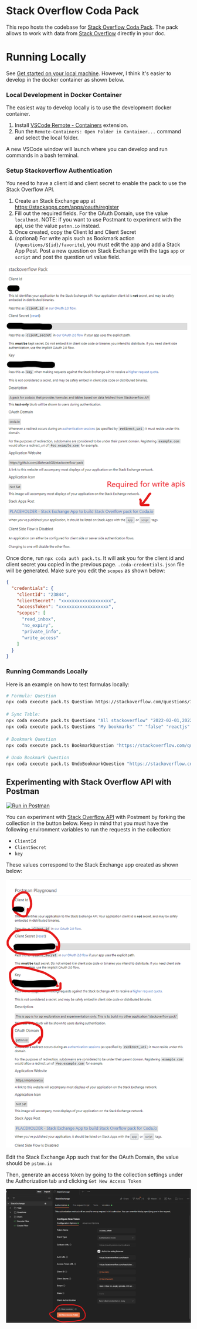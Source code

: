 # Stack Overflow Coda Pack

This repo hosts the codebase for [Stack Overflow Coda Pack](https://coda.io/packs/stack-overflow-12829). The pack allows to work with data from [Stack Overflow](https://stackoverflow.com/) directly in your doc.

# Running Locally

See [Get started on your local machine](https://coda.io/packs/build/latest/tutorials/get-started/cli/). However, I think it's easier to develop in the docker container as shown below.

### Local Development in Docker Container

The easiest way to develop locally is to use the development docker container.

1. Install [VSCode Remote - Containers](https://marketplace.visualstudio.com/items?itemName=ms-vscode-remote.remote-containers) extension.
2. Run the `Remote-Containers: Open Folder in Container...` command and select the local folder.

A new VSCode window will launch where you can develop and run commands in a bash terminal.

### Setup Stackoverflow Authentication

You need to have a client id and client secret to enable the pack to use the Stack Overflow API.

1. Create an Stack Exchange app at https://stackapps.com/apps/oauth/register
2. Fill out the required fields. For the OAuth Domain, use the value `localhost`. NOTE: if you want to use Postmant to experiment with the api, use the value `pstmn.io` instead.
3. Once created, copy the Client Id and Client Secret
4. (optional) For write apis such as Bookmark action (`/questions/${id}/favorite`), you must edit the app and add a Stack App Post. Post a new question on Stack Exchange with the tags `app` or `script` and post the question url value field.

![](/assets/stack-exchange-settings-screenshot.png)

Once done, run `npx coda auth pack.ts`. It will ask you for the client id and client secret you copied in the previous page. `.coda-credentials.json` file will be generated. Make sure you edit the `scopes` as shown below:

```json
{
  "credentials": {
    "clientId": "23844",
    "clientSecret": "xxxxxxxxxxxxxxxxxxx",
    "accessToken": "xxxxxxxxxxxxxxxxxxx",
    "scopes": [
      "read_inbox",
      "no_expiry",
      "private_info",
      "write_access"
    ]
  }
}
```

### Running Commands Locally

Here is an example on how to test formulas locally:

```bash
# Formula: Question
npx coda execute pack.ts Question https://stackoverflow.com/questions/72913818/how-to-access-my-sprite-properties-from-outside-a-function-in-phaser3-and-matter

# Sync Table:
npx coda execute pack.ts Questions "All stackoverflow" "2022-02-01,2022-05-01" "false" "reactjs,nextjs,vercel"
npx coda execute pack.ts Questions "My bookmarks" "" "false" "reactjs"

# Bookmark Question
npx coda execute pack.ts BookmarkQuestion "https://stackoverflow.com/questions/72931914/error-usehref-may-be-used-only-in-the-context-of-a-router-component-in-reg"

# Undo Bookmark Question
npx coda execute pack.ts UndoBookmarkQuestion "https://stackoverflow.com/questions/72931914/error-usehref-may-be-used-only-in-the-context-of-a-router-component-in-reg"
```

## Experimenting with Stack Overflow API with Postman

[![Run in Postman](https://run.pstmn.io/button.svg)](https://app.getpostman.com/run-collection/2866939-edf7c77c-a303-4a74-9208-d80eb7b82a53?action=collection%2Ffork&collection-url=entityId%3D2866939-edf7c77c-a303-4a74-9208-d80eb7b82a53%26entityType%3Dcollection%26workspaceId%3Dce07deaf-31f3-40f0-90c5-4f8800bdbbd0)

You can experiment with [Stack Overflow API](https://api.stackexchange.com/) with Postment by forking the collection in the button below. Keep in mind that you must have the following environment variables to run the requests in the collection:

* `ClientId`
* `ClientSecret`
* `key`

These values correspond to the Stack Exchange app created as shown below:

![Stack Exchange App](/assets/stack-exchange-app-screenshot.png)

Edit the Stack Exchange App such that for the OAuth Domain, the value should be `pstmn.io`

Then, generate an access token by going to the collection settings under the Authorization tab and clicking `Get New Access Token`

![Postman - Get Access Token](/assets/postmand-screenshot.png)